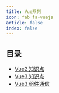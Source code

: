 ```yaml
---
title: Vue系列
icon: fab fa-vuejs
article: false
index: false
---
```


## 目录

- [Vue2 知识点](Vue2.md)
- [Vue3 知识点](Vue3.md)
- [Vue3 组件通信](vue3组件通信.md)
